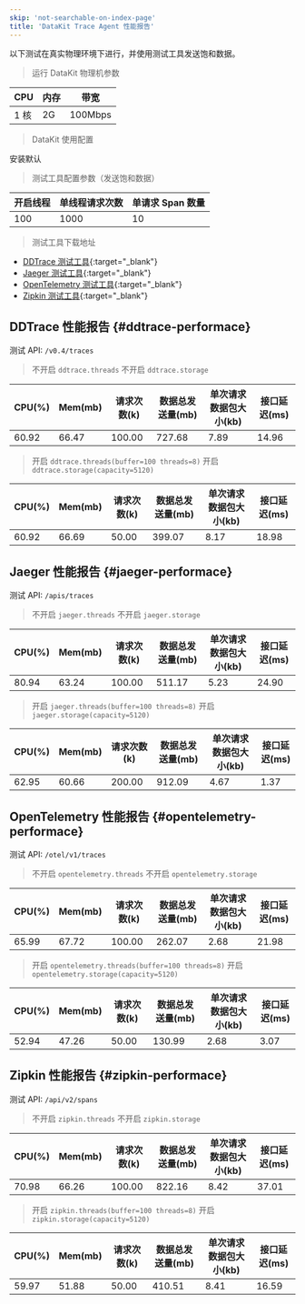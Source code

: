 ```yaml
---
skip: 'not-searchable-on-index-page'
title: 'DataKit Trace Agent 性能报告'
---
```


以下测试在真实物理环境下进行，并使用测试工具发送饱和数据。

> 运行 DataKit 物理机参数

| CPU  | 内存 | 带宽    |
| ---- | ---- | ------- |
| 1 核 | 2G   | 100Mbps |

> DataKit 使用配置

安装默认

> 测试工具配置参数（发送饱和数据）

| 开启线程 | 单线程请求次数 | 单请求 Span 数量 |
| -------- | -------------- | ---------------- |
| 100      | 1000           | 10               |

> 测试工具下载地址

- [DDTrace 测试工具](https://github.com/CodapeWild/dktrace-dd-agent/releases){:target="_blank"}
- [Jaeger 测试工具](https://github.com/CodapeWild/dktrace-jaeger-agent/releases){:target="_blank"}
- [OpenTelemetry 测试工具](https://github.com/CodapeWild/dktrace-otel-agent/releases){:target="_blank"}
- [Zipkin 测试工具](https://github.com/CodapeWild/dktrace-zipkin-agent/releases){:target="_blank"}

## DDTrace 性能报告 {#ddtrace-performace}

测试 API: `/v0.4/traces`

> 不开启 `ddtrace.threads` 不开启 `ddtrace.storage`

| CPU(%) | Mem(mb) | 请求次数(k) | 数据总发送量(mb) | 单次请求数据包大小(kb) | 接口延迟(ms) |
| ------ | ------- | ----------- | ---------------- | ---------------------- | ------------ |
| 60.92  | 66.47   | 100.00      | 727.68           | 7.89                   | 14.96        |

> 开启 `ddtrace.threads(buffer=100 threads=8)` 开启 `ddtrace.storage(capacity=5120)`

| CPU(%) | Mem(mb) | 请求次数(k) | 数据总发送量(mb) | 单次请求数据包大小(kb) | 接口延迟(ms) |
| ------ | ------- | ----------- | ---------------- | ---------------------- | ------------ |
| 60.92  | 66.69   | 50.00       | 399.07           | 8.17                   | 18.98        |

## Jaeger 性能报告 {#jaeger-performace}

测试 API: `/apis/traces`

> 不开启 `jaeger.threads` 不开启 `jaeger.storage`

| CPU(%) | Mem(mb) | 请求次数(k) | 数据总发送量(mb) | 单次请求数据包大小(kb) | 接口延迟(ms) |
| ------ | ------- | ----------- | ---------------- | ---------------------- | ------------ |
| 80.94  | 63.24   | 100.00      | 511.17           | 5.23                   | 24.90        |

> 开启 `jaeger.threads(buffer=100 threads=8)` 开启 `jaeger.storage(capacity=5120)`

| CPU(%) | Mem(mb) | 请求次数(k) | 数据总发送量(mb) | 单次请求数据包大小(kb) | 接口延迟(ms) |
| ------ | ------- | ----------- | ---------------- | ---------------------- | ------------ |
| 62.95  | 60.66   | 200.00      | 912.09           | 4.67                   | 1.37         |

## OpenTelemetry 性能报告 {#opentelemetry-performace}

测试 API: `/otel/v1/traces`

> 不开启 `opentelemetry.threads` 不开启 `opentelemetry.storage`

| CPU(%) | Mem(mb) | 请求次数(k) | 数据总发送量(mb) | 单次请求数据包大小(kb) | 接口延迟(ms) |
| ------ | ------- | ----------- | ---------------- | ---------------------- | ------------ |
| 65.99  | 67.72   | 100.00      | 262.07           | 2.68                   | 21.98        |

> 开启 `opentelemetry.threads(buffer=100 threads=8)` 开启 `opentelemetry.storage(capacity=5120)`

| CPU(%) | Mem(mb) | 请求次数(k) | 数据总发送量(mb) | 单次请求数据包大小(kb) | 接口延迟(ms) |
| ------ | ------- | ----------- | ---------------- | ---------------------- | ------------ |
| 52.94  | 47.26   | 50.00       | 130.99           | 2.68                   | 3.07         |


## Zipkin 性能报告 {#zipkin-performace}

测试 API: `/api/v2/spans`

> 不开启 `zipkin.threads` 不开启 `zipkin.storage`

| CPU(%) | Mem(mb) | 请求次数(k) | 数据总发送量(mb) | 单次请求数据包大小(kb) | 接口延迟(ms) |
| ------ | ------- | ----------- | ---------------- | ---------------------- | ------------ |
| 70.98  | 66.26   | 100.00      | 822.16           | 8.42                   | 37.01        |

> 开启 `zipkin.threads(buffer=100 threads=8)` 开启 `zipkin.storage(capacity=5120)`

| CPU(%) | Mem(mb) | 请求次数(k) | 数据总发送量(mb) | 单次请求数据包大小(kb) | 接口延迟(ms) |
| ------ | ------- | ----------- | ---------------- | ---------------------- | ------------ |
| 59.97  | 51.88   | 50.00       | 410.51           | 8.41                   | 16.59        |
